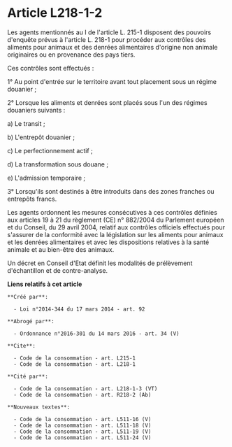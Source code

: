 # Article L218-1-2

Les agents mentionnés au I de l'article L. 215-1 disposent des pouvoirs d'enquête prévus à l'article L. 218-1 pour procéder
aux contrôles des aliments pour animaux et des denrées alimentaires d'origine non animale originaires ou en provenance des
pays tiers. 

Ces contrôles sont effectués : 

1° Au point d'entrée sur le territoire avant tout placement sous un régime douanier ; 

2° Lorsque les aliments et denrées sont placés sous l'un des régimes douaniers suivants : 

a) Le transit ; 

b) L'entrepôt douanier ; 

c) Le perfectionnement actif ; 

d) La transformation sous douane ; 

e) L'admission temporaire ; 

3° Lorsqu'ils sont destinés à être introduits dans des zones franches ou entrepôts francs. 

Les agents ordonnent les mesures consécutives à ces contrôles définies aux articles 19 à 21 du règlement (CE) n° 882/2004 du
Parlement européen et du Conseil, du 29 avril 2004, relatif aux contrôles officiels effectués pour s'assurer de la conformité
avec la législation sur les aliments pour animaux et les denrées alimentaires et avec les dispositions relatives à la santé
animale et au bien-être des animaux. 

Un décret en Conseil d'Etat définit les modalités de prélèvement d'échantillon et de contre-analyse.

**Liens relatifs à cet article**

	**Créé par**:

	  - Loi n°2014-344 du 17 mars 2014 - art. 92

	**Abrogé par**:

	  - Ordonnance n°2016-301 du 14 mars 2016 - art. 34 (V)

	**Cite**:

	  - Code de la consommation - art. L215-1
	  - Code de la consommation - art. L218-1

	**Cité par**:

	  - Code de la consommation - art. L218-1-3 (VT)
	  - Code de la consommation - art. R218-2 (Ab)

	**Nouveaux textes**:

	  - Code de la consommation - art. L511-16 (V)
	  - Code de la consommation - art. L511-18 (V)
	  - Code de la consommation - art. L511-19 (V)
	  - Code de la consommation - art. L511-24 (V)
